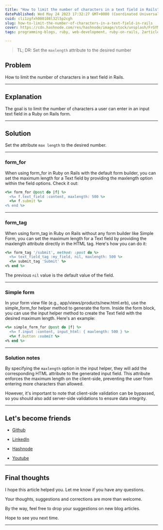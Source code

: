 ```yaml
---
title: "How to limit the number of characters in a text field in Rails"
datePublished: Wed May 24 2023 17:32:27 GMT+0000 (Coordinated Universal Time)
cuid: cli1zgfxh000108l32l5p2cgh
slug: how-to-limit-the-number-of-characters-in-a-text-field-in-rails
cover: https://cdn.hashnode.com/res/hashnode/image/stock/unsplash/FrGYMDjdg4U/upload/bb2395cf66f1ccedb8c041a5449b0f87.jpeg
tags: programming-blogs, ruby, web-development, ruby-on-rails, 2articles1week

---
```


> TL; DR: Set the `maxlength` attribute to the desired number

## Problem

How to limit the number of characters in a text field in Rails.

---

## Explanation

The goal is to limit the number of characters a user can enter in an input text field in a Ruby on Rails form.

---

## Solution

Set the attribute `max length` to the desired number.

---

### form\_for

When using form\_for in Ruby on Rails with the default form builder, you can set the maximum length for a Text field by providing the maxlength option within the field options. Check it out:

```ruby
<%= form_for @post do |f| %>
  <%= f.text_field :content, maxlength: 500 %>
  <%= f.submit %>
<% end %>
```

---

### form\_tag

When using form\_tag in Ruby on Rails without any form builder like Simple Form, you can set the maximum length for a Text field by providing the maxlength attribute directly in the HTML tag. Here's how you can do it:

```ruby
<%= form_tag '/submit', method: :post do %>
  <%= text_field_tag :my_field, nil, maxlength: 500 %>
  <%= submit_tag 'Submit' %>
<% end %>
```

The previous `nil` value is the default value of the field.

---

### Simple form

In your form view file (e.g., app/views/products/new.html.erb), use the simple\_form\_for helper method to generate the form. Inside the form block, you can use the input helper method to create the Text field with the desired maximum length. Here's an example:

```ruby
<%= simple_form_for @post do |f| %>
  <%= f.input :content, input_html: { maxlength: 500 } %>
  <%= f.button :submit %>
<% end %>
```

---

### Solution notes

By specifying the `maxlength` option in the input helper, they will add the corresponding HTML attribute to the generated input field. This attribute enforces the maximum length on the client-side, preventing the user from entering more characters than allowed.

However, it's important to note that client-side validation can be bypassed, so you should also add server-side validations to ensure data integrity.

---

## Let's become friends

* [Github](https://github.com/alexcalaca)
    
* [LinkedIn](https://linkedin.com/in/alexandrecalacaofficial)
    
* [Hashnode](https://hashnode.com/onboard?next=/@alexandrecalaca)
    
* [Youtube](https://www.youtube.com/@alexandrecalacaofficial)
    

---

## Final thoughts

I hope this article helped you. Let me know if you have any questions.

Your thoughts, suggestions and corrections are more than welcome.

By the way, feel free to drop your suggestions on new blog articles.

Hope to see you next time.

---